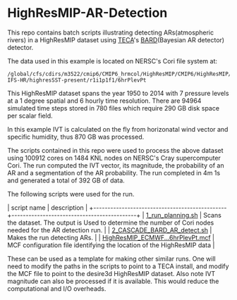 HighResMIP-AR-Detection
=======================
This repo contains batch scripts illustrating detecting ARs(atmospheric rivers)
in a HighResMIP dataset using [TECA](https://github.com/LBL-EESA/TECA)'s
[BARD](https://doi.org/10.5194/gmd-2020-55)(Bayesian AR detector) detector.

The data used in this example is located on NERSC's Cori file system at:
```
/global/cfs/cdirs/m3522/cmip6/CMIP6_hrmcol/HighResMIP/CMIP6/HighResMIP/ECMWF/ECMWF-IFS-HR/highresSST-present/r1i1p1f1/6hrPlevPt
```

This HighResMIP dataset spans the year 1950 to 2014 with 7 pressure levels at a
1 degree spatial and 6 hourly time resolution.  There are 94964 simulated time
steps stored in 780 files which require 290 GB disk space per scalar field.

In this example IVT is calculated on the fly from horizonatal wind vector and
specific humidity, thus 870 GB was processed.

The scripts contained in this repo were used to process the above dataset using
100912 cores on 1484 KNL nodes on NERSC's Cray supercomputer Cori. The run
computed the IVT vector, its magnitude, the probability of an AR and a
segmentation of the AR probability. The run completed in 4m 1s and generated a
total of 392 GB of data.

The following scripts were used for the run.

| script name                                   | description                                |
+-----------------------------------------------+--------------------------------------------+
| [1_run_planning.sh](1_run_planning.sh)        | Scans the dataset. The output is Used to determine the number of Cori nodes needed for the AR detection run. |
| [2_CASCADE_BARD_AR_detect.sh](2_CASCADE_BARD_AR_detect.sh)  | Makes the run detecting ARs.               |
| [HighResMIP_ECMWF...6hrPlevPt.mcf](HighResMIP_ECMWF_ECMWF-IFS-HR_highresSST-present_r1i1p1f1_6hrPlevPt.mcf) | MCF configuration file identifying the location of the HighResMIP data |

These can be used as a template for making other similar runs. One will need to
modify the paths in the scripts to point to a TECA install, and modify the MCF
file to point to the desire3d HighResMIP dataset. Also note IVT magnitude can
also be processed if it is available. This would reduce the computational and
I/O overheads.


